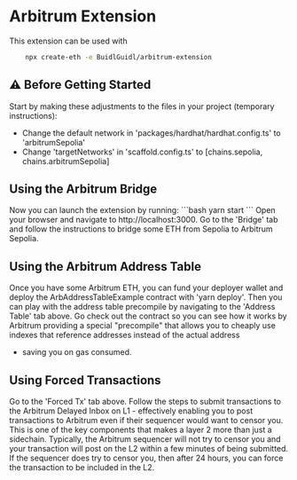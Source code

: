# Arbitrum Extension
This extension can be used with 
```bash
    npx create-eth -e BuidlGuidl/arbitrum-extension
```


## ⚠️ Before Getting Started
Start by making these adjustments to the files in your project (temporary instructions):
- Change the default network in 'packages/hardhat/hardhat.config.ts' to 'arbitrumSepolia'
- Change 'targetNetworks' in 'scaffold.config.ts' to [chains.sepolia, chains.arbitrumSepolia]

## Using the Arbitrum Bridge
Now you can launch the extension by running:
\`\`\`bash
yarn start
\`\`\`
Open your browser and navigate to http://localhost:3000.
Go to the 'Bridge' tab and follow the instructions to bridge some ETH from Sepolia to Arbitrum Sepolia.

## Using the Arbitrum Address Table
Once you have some Arbitrum ETH, you can fund your deployer wallet and deploy the ArbAddressTableExample contract
with 'yarn deploy'. Then you can play with the address table precompile by navigating to the 'Address
Table' tab above. Go check out the contract so you can see how it works by Arbitrum providing a special
"precompile" that allows you to cheaply use indexes that reference addresses instead of the actual address
- saving you on gas consumed.

## Using Forced Transactions
Go to the 'Forced Tx' tab above. Follow the steps to submit transactions to the Arbitrum Delayed Inbox on L1 - effectively enabling you to post transactions to Arbitrum even if their sequencer would want to censor you. This is one of the key components that makes a layer 2 more than just a sidechain.
Typically, the Arbitrum sequencer will not try to censor you and your transaction will post on the L2 within a few minutes of being submitted. If the sequencer does try to censor you, then after 24 hours, you can force the transaction to be included in the L2.
